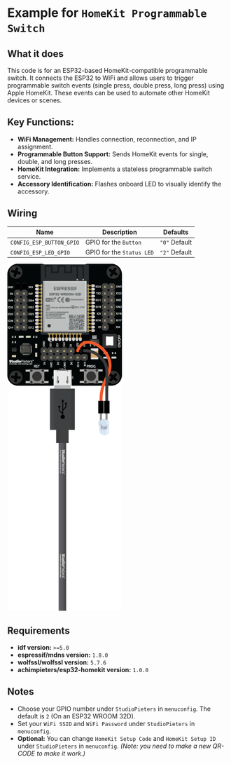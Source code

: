 # Example for `HomeKit Programmable Switch`

## What it does

This code is for an ESP32-based HomeKit-compatible programmable switch. It connects the ESP32 to WiFi and allows users to trigger programmable switch events (single press, double press, long press) using Apple HomeKit. These events can be used to automate other HomeKit devices or scenes.

## Key Functions:
- **WiFi Management:** Handles connection, reconnection, and IP assignment.
- **Programmable Button Support:** Sends HomeKit events for single, double, and long presses.
- **HomeKit Integration:** Implements a stateless programmable switch service.
- **Accessory Identification:** Flashes onboard LED to visually identify the accessory.

## Wiring

| Name | Description | Defaults |
|------|-------------|----------|
| `CONFIG_ESP_BUTTON_GPIO` | GPIO for the `Button` | `"0"` Default |
| `CONFIG_ESP_LED_GPIO` | GPIO for the `Status LED` | `"2"` Default |

![HomeKit LED](https://raw.githubusercontent.com/AchimPieters/esp32-homekit-demo/refs/heads/main/examples/led/scheme.png)

## Requirements

- **idf version:** `>=5.0`
- **espressif/mdns version:** `1.8.0`
- **wolfssl/wolfssl version:** `5.7.6`
- **achimpieters/esp32-homekit version:** `1.0.0`

## Notes

- Choose your GPIO number under `StudioPieters` in `menuconfig`. The default is `2` (On an ESP32 WROOM 32D).
- Set your `WiFi SSID` and `WiFi Password` under `StudioPieters` in `menuconfig`.
- **Optional:** You can change `HomeKit Setup Code` and `HomeKit Setup ID` under `StudioPieters` in `menuconfig`. _(Note: you need to make a new QR-CODE to make it work.)_
